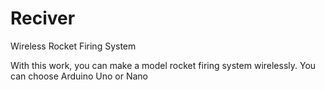# Reciver
Wireless Rocket Firing System

With this work, you can make a model rocket firing system wirelessly. You can choose Arduino Uno or Nano
